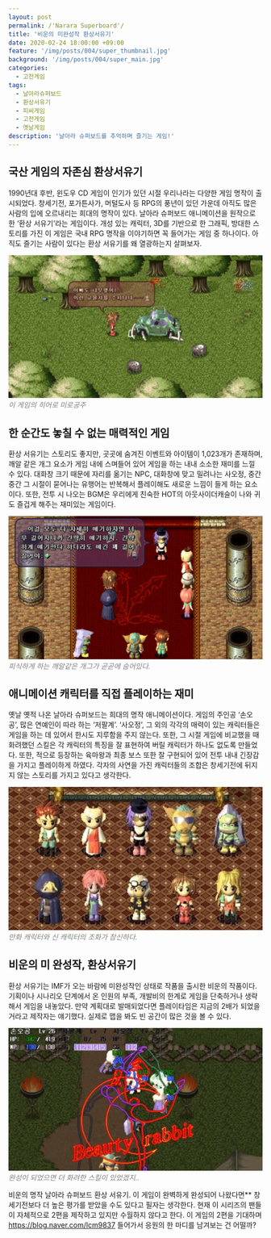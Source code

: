 ```yaml
---
layout: post
permalink: /'Narara Superboard'/
title: '비운의 미완성작 환상서유기'
date: 2020-02-24 18:00:00 +09:00
feature: '/img/posts/004/super_thumbnail.jpg'
background: '/img/posts/004/super_main.jpg'
categories:
  - 고전게임
tags:
  - 날아라슈퍼보드
  - 환상서유기
  - 피씨게임
  - 고전게임
  - 옛날게임
description: '날아라 슈퍼보드를 추억하며 즐기는 게임!'
---
```


## 국산 게임의 자존심 환상서유기 ##

1990년대 후반, 윈도우 CD 게임이 인기가 있던 시절 우리나라는 다양한 게임 명작이 출시되었다. 창세기전, 포가튼사가, 머털도사 등 RPG의 풍년이 있던 가운데 아직도 많은 사람의 입에 오르내리는 희대의 명작이 있다. 날아라 슈퍼보드 애니메이션을 원작으로 한 ‘환상 서유기’라는 게임이다. 개성 있는 캐릭터, 3D를 기반으로 한 그래픽, 방대한 스토리를 가진 이 게임은 국내 RPG 명작을 이야기하면 꼭 들어가는 게임 중 하나이다. 아직도 즐기는 사람이 있다는 환상 서유기를 왜 열광하는지 살펴보자.

![환상서유기 게임 이미지](/img/posts/004/004_1.jpg)*<span style="color:gray">이 게임의 히어로 미로공주</span>*

## 한 순간도 놓칠 수 없는 매력적인 게임 ##

환상 서유기는 스토리도 좋지만, 곳곳에 숨겨진 이벤트와 아이템이 1,023개가 존재하며, 깨알 같은 개그 요소가 게임 내에 스며들어 있어 게임을 하는 내내 소소한 재미를 느낄 수 있다. 대화창 크기 때문에 자리를 옮기는 NPC, 대화창에 맞고 밀려나는 사오정, 중간중간 그 시절이 묻어나는 유행어는 반복해서 플레이해도 새로운 느낌이 들게 하는 요소이다. 또한, 전투 시 나오는 BGM은 우리에게 친숙한 HOT의 아웃사이더캐슬이 나와 귀도 즐겁게 해주는 재미있는 게임이다.

![환상서유기 게임 이미지](/img/posts/004/004_2.jpg)*<span style="color:gray">피식하게 하는 깨알같은 개그가 곧곧에 숨어있다.</span>*

## 애니메이션 캐릭터를 직접 플레이하는 재미 ##

옛날 옛적 나온 날아라 슈퍼보드는 희대의 명작 애니메이션이다. 게임의 주인공 ‘손오공’, 많은 연예인이 따라 하는 ‘저팔계’. ‘사오정’, 그 외의 각각의 매력이 있는 캐릭터들은 게임을 하는 데 있어서 한시도 지루함을 주지 않는다. 또한, 그 시절 게임에 비교했을 때 화려했던 스킬은 각 캐릭터의 특징을 잘 표현하여 버릴 캐릭터가 하나도 없도록 만들었다. 또한, 적으로 등장하는 육마왕과 최종 보스 또한 잘 구현되어 있어 전투 내내 긴장감을 가지고 플레이하게 하였다. 각자의 사연을 가진 캐릭터들의 조합은 창세기전에 뒤지지 않는 스토리를 가지고 있다고 생각한다.

![환상서유기 게임 이미지](/img/posts/004/004_3.jpg)*<span style="color:gray">만화 캐릭터와 신 캐릭터의 조화가 참신하다.</span>*

## 비운의 미 완성작, 환상서유기 ##

환상 서유기는 IMF가 오는 바람에 미완성작인 상태로 작품을 출시한 비운의 작품이다. 기획이나 시나리오 단계에서 온 인원의 부족, 개발비의 한계로 게임을 단축하거나 생략해서 게임을 내놓았다. 만약 계획대로 발매되었다면 플레이타임은 지금의 2배가 되었을 거라고 제작자는 얘기했다. 실제로 맵을 봐도 빈 공간이 많은 것을 볼 수 있다.

![환상서유기 게임 이미지](/img/posts/004/004_4.jpg)*<span style="color:gray">완성이 되었으면 더 화려한 스킬이 있었겠지..</span>*

비운의 명작 날아라 슈퍼보드 환상 서유기. 이 게임이 완벽하게 완성되어 나왔다면** 창세기전보다 더 높은 평가를 받았을 수도 있다고 필자는 생각한다. 현재 이 시리즈의 팬들이 자체적으로 2편을 제작하고 있지만 수월하지 않다고 한다. 이 게임의 2편을 기대하며 https://blog.naver.com/lcm9837 들어가서 응원의 한 마디를 남겨보는 건 어떨까?

